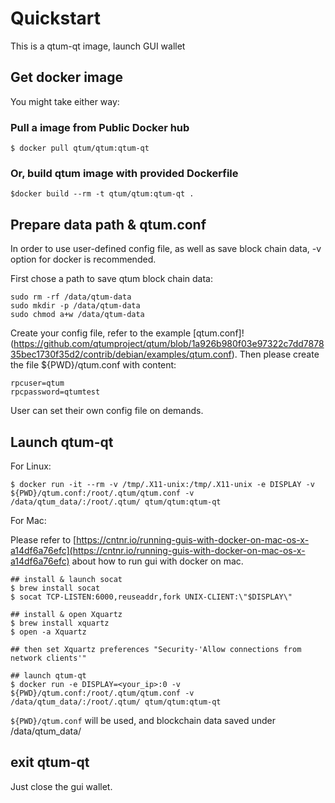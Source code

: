 # Quickstart

This is a qtum-qt image, launch GUI wallet

## Get docker image

You might take either way:

### Pull a image from Public Docker hub

```
$ docker pull qtum/qtum:qtum-qt
```

### Or, build qtum image with provided Dockerfile

```
$docker build --rm -t qtum/qtum:qtum-qt .
```

## Prepare data path & qtum.conf

In order to use user-defined config file, as well as save block chain data, -v option for docker is recommended.

First chose a path to save qtum block chain data:

```
sudo rm -rf /data/qtum-data
sudo mkdir -p /data/qtum-data
sudo chmod a+w /data/qtum-data
```

Create your config file, refer to the example [qtum.conf]!(https://github.com/qtumproject/qtum/blob/1a926b980f03e97322c7dd787835bec1730f35d2/contrib/debian/examples/qtum.conf). Then please create the file ${PWD}/qtum.conf with content:

```
rpcuser=qtum
rpcpassword=qtumtest
```

User can set their own config file on demands.

## Launch qtum-qt

For Linux:

```
$ docker run -it --rm -v /tmp/.X11-unix:/tmp/.X11-unix -e DISPLAY -v ${PWD}/qtum.conf:/root/.qtum/qtum.conf -v /data/qtum_data/:/root/.qtum/ qtum/qtum:qtum-qt
```

For Mac:

Please refer to
[https://cntnr.io/running-guis-with-docker-on-mac-os-x-a14df6a76efc](https://cntnr.io/running-guis-with-docker-on-mac-os-x-a14df6a76efc) about how to run gui with docker on mac.

```
## install & launch socat
$ brew install socat
$ socat TCP-LISTEN:6000,reuseaddr,fork UNIX-CLIENT:\"$DISPLAY\"

## install & open Xquartz
$ brew install xquartz
$ open -a Xquartz

## then set Xquartz preferences "Security-'Allow connections from network clients'"

## launch qtum-qt 
$ docker run -e DISPLAY=<your_ip>:0 -v ${PWD}/qtum.conf:/root/.qtum/qtum.conf -v /data/qtum_data/:/root/.qtum/ qtum/qtum:qtum-qt

```


`${PWD}/qtum.conf` will be used, and blockchain data saved under /data/qtum_data/


## exit qtum-qt

Just close the gui wallet.


